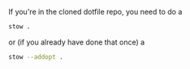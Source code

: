 If you're in the cloned dotfile repo, you need to do a
``` bash
stow .
```
or (if you already have done that once) a
``` bash
stow --addopt .
```
